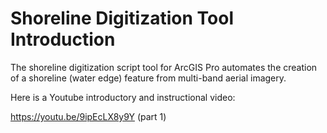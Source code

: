 # Shoreline Digitization Tool Introduction

The shoreline digitization script tool for ArcGIS Pro automates the creation of a shoreline (water edge) feature from multi-band aerial imagery.

Here is a Youtube introductory and instructional video:

https://youtu.be/9ipEcLX8y9Y  (part 1)

